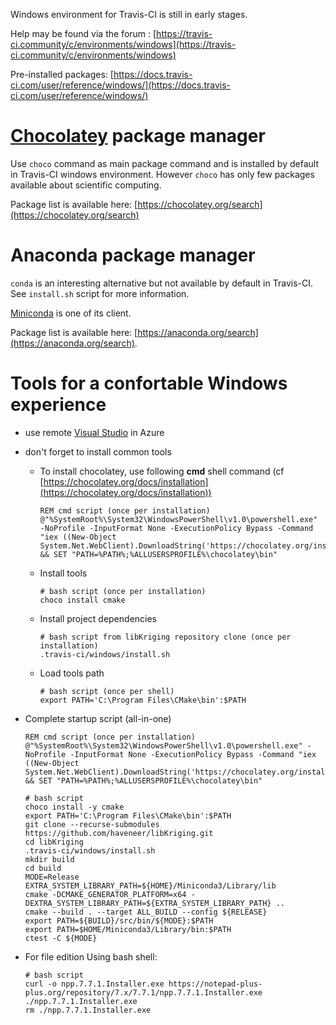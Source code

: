 
Windows environment for Travis-CI is still in early stages.

Help may be found via the forum : [https://travis-ci.community/c/environments/windows](https://travis-ci.community/c/environments/windows)

Pre-installed packages: [https://docs.travis-ci.com/user/reference/windows/](https://docs.travis-ci.com/user/reference/windows/)

# [Chocolatey](https://chocolatey.org) package manager

Use `choco` command as main package command and is installed by default in Travis-CI windows environment. However `choco` has only few packages available about scientific computing.

Package list is available here: [https://chocolatey.org/search](https://chocolatey.org/search)

# Anaconda package manager

`conda` is an interesting alternative but not available by default in Travis-CI. See `install.sh` script for more information.

[Miniconda](https://docs.conda.io/en/latest/miniconda.html) is one of its client.

Package list is available here: [https://anaconda.org/search](https://anaconda.org/search).

# Tools for a confortable Windows experience

* use remote [Visual Studio](https://azuremarketplace.microsoft.com/fr-fr/marketplace/apps/category/compute?filters=virtual-machine-images%3Bmicrosoft%3Bwindows&page=1&subcategories=application-infrastructure&search=visual%20studio) in Azure
* don't forget to install common tools
  * To install chocolatey, use following __cmd__ shell command (cf [https://chocolatey.org/docs/installation](https://chocolatey.org/docs/installation))
    ```
    REM cmd script (once per installation)
    @"%SystemRoot%\System32\WindowsPowerShell\v1.0\powershell.exe" -NoProfile -InputFormat None -ExecutionPolicy Bypass -Command "iex ((New-Object System.Net.WebClient).DownloadString('https://chocolatey.org/install.ps1'))" && SET "PATH=%PATH%;%ALLUSERSPROFILE%\chocolatey\bin"
    ```
  * Install tools 
    ```
    # bash script (once per installation)
    choco install cmake
    ```
  * Install project dependencies  
    ```
    # bash script from libKriging repository clone (once per installation)
    .travis-ci/windows/install.sh
    ```
  * Load tools path  
    ```
    # bash script (once per shell)
    export PATH='C:\Program Files\CMake\bin':$PATH
    ```

* Complete startup script (all-in-one)
    ```
    REM cmd script (once per installation)
    @"%SystemRoot%\System32\WindowsPowerShell\v1.0\powershell.exe" -NoProfile -InputFormat None -ExecutionPolicy Bypass -Command "iex ((New-Object System.Net.WebClient).DownloadString('https://chocolatey.org/install.ps1'))" && SET "PATH=%PATH%;%ALLUSERSPROFILE%\chocolatey\bin"
    ```

    ```
    # bash script
    choco install -y cmake
    export PATH='C:\Program Files\CMake\bin':$PATH
    git clone --recurse-submodules https://github.com/haveneer/libKriging.git
    cd libKriging
    .travis-ci/windows/install.sh
    mkdir build
    cd build
    MODE=Release
    EXTRA_SYSTEM_LIBRARY_PATH=${HOME}/Miniconda3/Library/lib
    cmake -DCMAKE_GENERATOR_PLATFORM=x64 -DEXTRA_SYSTEM_LIBRARY_PATH=${EXTRA_SYSTEM_LIBRARY_PATH} ..
    cmake --build . --target ALL_BUILD --config ${RELEASE}
    export PATH=${BUILD}/src/bin/${MODE}:$PATH
    export PATH=$HOME/Miniconda3/Library/bin:$PATH
    ctest -C ${MODE}
    ```
    
* For file edition
Using bash shell:
    ```
    # bash script
    curl -o npp.7.7.1.Installer.exe https://notepad-plus-plus.org/repository/7.x/7.7.1/npp.7.7.1.Installer.exe
    ./npp.7.7.1.Installer.exe
    rm ./npp.7.7.1.Installer.exe
    ``` 

